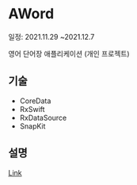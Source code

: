 # AWord
일정: 2021.11.29 ~2021.12.7

영어 단어장 애플리케이션 (개인 프로젝트)


기술
---

- CoreData
- RxSwift
- RxDataSource
- SnapKit

설명
---
[Link](https://github.com/hogumachu/AWord/wiki/%08AWord-Description)
